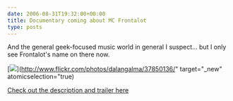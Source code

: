 ```yaml
---
date: 2006-08-31T19:32:00+00:00
title: Documentary coming about MC Frontalot
type: posts
---
```

And the general geek-focused music world in general I suspect... but I only see Frontalot's name on there now.

[<img src="http://static.flickr.com/23/37850136_ba16ab983d_m_d.jpg" />](http://www.flickr.com/photos/dalangalma/37850136/" target="_new" atomicselection="true)

[Check out the description and trailer here](http://www.vaguelyqualifiedproductions.com/Projects%20Nerdcore.html)
